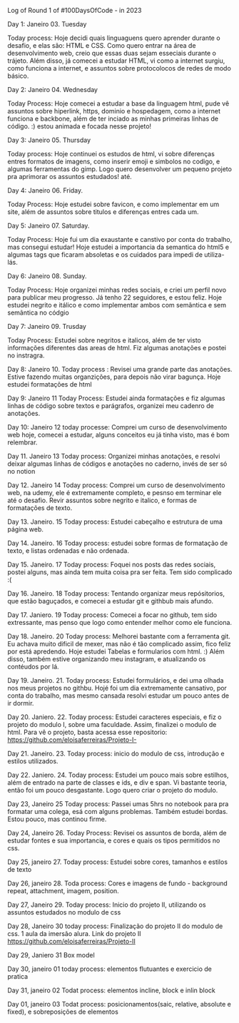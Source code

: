 Log of Round 1 of #100DaysOfCode - in 2023

Day 1: Janeiro 03. Tuesday

Today process: Hoje decidi quais linguaguens quero aprender durante o desafio, e elas são: HTML e CSS. 
Como quero entrar na área de desenvolvimento web, creio que essas duas sejam esseciais durante o trájeto. 
Além disso, já comecei a estudar HTML, vi como a internet surgiu, como funciona a internet, e assuntos sobre 
protocolocos de redes de modo básico.


Day 2: Janeiro 04. Wednesday 

Today Process: Hoje comecei a estudar a base da linguagem html, pude vê assuntos sobre hiperlink, https, dominio e hospedagem, como a internet funciona e backbone, além de ter inciado as minhas primeiras linhas de código. :) 
estou animada e focada nesse projeto!

Day 3: Janeiro 05. Thursday

Today process: Hoje continuei os estudos de html, vi sobre diferenças entres formatos de imagens, como inserir emoji e simbolos no codigo, e algumas ferramentas do gimp.
Logo quero desenvolver um pequeno projeto pra aprimorar os assuntos estudados! até.

Day 4: Janeiro 06. Friday. 

Today Process: Hoje estudei sobre favicon, e como implementar em um site, além de assuntos sobre titulos e diferenças entres cada um.

Day 5: Janeiro 07. Saturday.

Today Process: Hoje fui um dia exaustante e canstivo por conta do trabalho, mas consegui estudar! Hoje estudei a importancia da semantica do html5 e algumas tags que ficaram absoletas e os cuidados para impedi de utiliza-lás. 

Day 6: Janeiro 08. Sunday.

Today Process: Hoje organizei minhas redes sociais, e criei um perfil novo para publicar meu progresso. Já tenho 22 seguidores, e estou feliz. Hoje estudei negrito e itálico e como implementar ambos com semãntica e sem semãntica no códgio 

Day 7: Janeiro 09. Trusday

Today Process: Estudei sobre negritos e italicos, além de ter visto informações diferentes das areas de html. Fiz algumas anotações e postei no instragra.

Day 8: Janeiro 10. 
Today process : Revisei uma grande parte das anotações. Estive fazendo muitas organzições, para depois não virar bagunça. Hoje estudei formatações de html 

Day 9: Janeiro 11
Today Process: Estudei ainda formatações e fiz algumas linhas de código sobre textos e parágrafos, organizei meu cadenro de anotações. 

Day 10: Janeiro 12
today processe: Comprei um curso de desenvolvimento web hoje, comecei a estudar, alguns conceitos eu já tinha visto, mas é bom relembrar. 

Day 11. Janeiro 13
Today process: Organizei minhas anotações, e resolvi deixar algumas linhas de códigos e anotações no caderno, invés de ser só no notion

Day 12. Janeiro 14
Today process: Comprei um curso de desenvolvimento web, na udemy, ele é extremamente completo, e pesnso em terminar ele até o desafio. Revir assuntos sobre negrito e italico, e formas de formatações de texto. 

Day 13. Janeiro. 15
Today process: Estudei cabeçalho e estrutura de uma página web. 

Day 14. Janeiro. 16
Today process: estudei sobre formas de formatação de texto, e listas ordenadas e não ordenada.

Day 15. Janeiro. 17
Today process: Foquei nos posts das redes sociais, postei alguns, mas ainda tem muita coisa pra ser feita. Tem sido complicado :(

Day 16. Janeiro. 18
Today process: Tentando organizar meus repósitorios, que estão baguçados, e comecei a estudar git e githbub mais afundo. 

Day 17. Janiero. 19 
Today process: Comecei a focar no github, tem sido extressante, mas penso que logo como entender melhor como ele funciona. 

Day 18. Janeiro. 20 
Today process: Melhorei bastante com a ferramenta git. Eu achava muito dificil de mexer, mas não é tão complicado assim, fico feliz por está apredendo. 
Hoje estudei Tabelas e formularios com html. :) Além disso, também estive organizando meu instagram, e atualizando os contéudos por lá. 

Day 19. Janeiro. 21. 
Today process: Estudei formulários, e dei uma olhada nos meus projetos no githbu. Hojé foi um dia extremamente cansativo, por conta do trabalho, mas mesmo cansada resolvi estudar um pouco antes de ir dormir. 

Day 20. Janiero. 22. 
Today process: Estudei caracteres especiais, e fiz o projeto do modulo I, sobre uma faculdade. Assim, finalizei o modulo de html. Para vê o projeto, basta acessa esse repositorio: https://github.com/eloisaferreiras/Projeto-I-

Day 21. Janeiro. 23.
Today process: inicio do modulo de css, introdução e estilos utilizados. 

Day 22. Janiero. 24. 
Today process: Estudei um pouco mais sobre estilhos, além de entrado na parte de classes e ids, e div e span. Vi bastante teoria, então foi um pouco desgastante. Logo quero criar o projeto do modulo. 

Day 23, Janeiro 25
Today process: Passei umas 5hrs no notebook para pra formatar uma colega, esá com alguns problemas. 
Também estudei bordas. Estou pouco, mas continou firme.

Day 24, Janeiro 26. 
Today Process: Revisei os assuntos de borda, além de estudar fontes e sua importancia, e cores e quais os tipos permitidos no css. 

Day 25, janeiro 27.
Today process: Estudei sobre cores, tamanhos e estilos de texto 

Day 26, janeiro 28. 
Toda process: Cores e imagens de fundo - background repeat, attachment, imagem, position. 

Day 27, Janeiro 29.
Today process: Inicio do projeto II, utilizando os assuntos estudados no modulo de css

Day 28, Janeiro 30
today process: Finalização do projeto II do modulo de css. 1 aula da imersão alura. 
Link do projeto II https://github.com/eloisaferreiras/Projeto-II 

Day 29, Janiero 31 
Box model 

Day 30, janeiro 01 
today process: elementos flutuantes e exercicio de pratica 

Day 31, janeiro 02
Todat  process: elementos incline, block e inlin block 

Day 01, janeiro 03
Todat  process: posicionamentos(saic, relative, absolute e fixed), e sobreposições de elementos 


